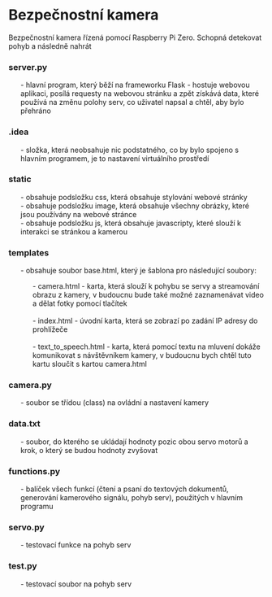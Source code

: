 <h1> Bezpečnostní kamera </h1> 

Bezpečnostní kamera řízená pomocí Raspberry Pi Zero. Schopná detekovat pohyb a následně nahrát

<h3>server.py</h2> 
 <ol>- hlavní program, který běží na frameworku Flask - hostuje webovou aplikaci, posílá requesty na webovou stránku a zpět získává data, které používá na změnu polohy serv, co uživatel napsal a chtěl, aby bylo přehráno</ol>

<h3>.idea</h3>
<ol>- složka, která neobsahuje nic podstatného, co by bylo spojeno s hlavním programem, je to nastavení virtuálního prostředí</ol>

<h3>static</h3>

<ol>
- obsahuje podsložku css, která obsahuje stylování webové stránky<br>
- obsahuje podsložku image, která obsahuje všechny obrázky, které jsou používány na webové stránce<br>
- obsahuje podsložku js, která obsahuje javascripty, které slouží k interakci se stránkou a kamerou
</ol>


<h3>templates</h3>

<ol>
- obsahuje soubor base.html, který je šablona pro následující soubory:<br>
 <ol>
- camera.html - karta, která slouží k pohybu se servy a streamování obrazu z kamery, v budoucnu bude také možné zaznamenávat video a dělat fotky pomocí tlačítek<br><br>
- index.html - úvodní karta, která se zobrazí po zadání IP adresy do prohlížeče<br><br>
- text_to_speech.html - karta, která pomocí textu na mluvení dokáže komunikovat s návštěvníkem kamery, v budoucnu bych chtěl tuto kartu sloučit s kartou camera.html
 </ol>
</ol>


<h3>camera.py</h3>
<ol>- soubor se třídou (class) na ovládní a nastavení kamery</ol>          
          
<h3>data.txt</h3> 
<ol>
- soubor, do kterého se ukládají hodnoty pozic obou servo motorů a krok, o který se budou hodnoty zvyšovat
</ol>

<h3>functions.py</h3> 
<ol>
- balíček všech funkcí (čtení a psaní do textových dokumentů, generování kamerového signálu, pohyb serv), použitých v hlavním programu
</ol>

<h3>servo.py</h3>
<ol>
- testovací funkce na pohyb serv
</ol>

<h3>test.py</h3> 
<ol>
- testovací soubor na pohyb serv
</ol>

